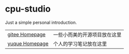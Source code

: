 # cpu-studio
Just a simple personal introduction.

|  |  |
| -- | -- |
| [gitee Homepage](https://gitee.com/furtherbank) | 一些小而美的开源项目放在这里 |
| [yuque Homepage](https://www.yuque.com/furtherbank) | 个人的学习笔记放在这里 |
